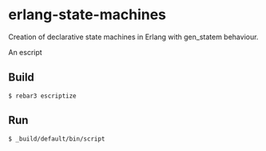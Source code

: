 # erlang-state-machines

Creation of declarative state machines in Erlang with gen_statem behaviour.

An escript

Build
-----

    $ rebar3 escriptize

Run
---

    $ _build/default/bin/script

